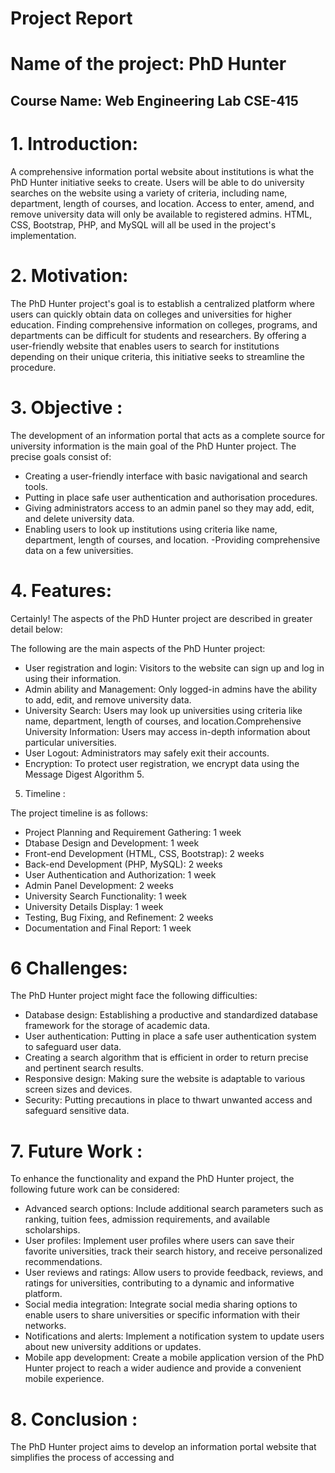 # Project Report
# Name of the project: PhD Hunter 
## Course Name: Web Engineering Lab CSE-415
# 1. Introduction: 

A comprehensive information portal website about institutions is what the PhD Hunter initiative seeks to create. Users will be able to do university searches on the website using a variety of criteria, including name, department, length of courses, and location. Access to enter, amend, and remove university data will only be available to registered admins. HTML, CSS, Bootstrap, PHP, and MySQL will all be used in the project's implementation.

# 2. Motivation: 

The PhD Hunter project's goal is to establish a centralized platform where users can quickly obtain data on colleges and universities for higher education. Finding comprehensive information on colleges, programs, and departments can be difficult for students and researchers. By offering a user-friendly website that enables users to search for institutions depending on their unique criteria, this initiative seeks to streamline the procedure.

# 3. Objective : 

The development of an information portal that acts as a complete source for university information is the main goal of the PhD Hunter project. The precise goals consist of:

- Creating a user-friendly interface with basic navigational and search tools.
- Putting in place safe user authentication and authorisation procedures.
- Giving administrators access to an admin panel so they may add, edit, and delete university data.
- Enabling users to look up institutions using criteria like name, department, length of courses, and location.
-Providing comprehensive data on a few universities.

# 4. Features:

Certainly! The aspects of the PhD Hunter project are described in greater detail below:

The following are the main aspects of the PhD Hunter project:
- User registration and login: Visitors to the website can sign up and log in using their information.
- Admin ability and Management: Only logged-in admins have the ability to add, edit, and remove university data.
- University Search: Users may look up universities using criteria like name, department, length of courses, and location.Comprehensive University Information: Users may access in-depth information about particular universities.
- User Logout: Administrators may safely exit their accounts.
- Encryption: To protect user registration, we encrypt data using the Message Digest Algorithm 5. 

 5. Timeline :

The project timeline is as follows:
 - Project Planning and Requirement Gathering: 1 week
 - Dtabase Design and Development: 1 week
 - Front-end Development (HTML, CSS, Bootstrap): 2 weeks
 - Back-end Development (PHP, MySQL): 2 weeks
 - User Authentication and Authorization: 1 week
 - Admin Panel Development: 2 weeks
 - University Search Functionality: 1 week
 - University Details Display: 1 week
 - Testing, Bug Fixing, and Refinement: 2 weeks
 - Documentation and Final Report: 1 week

# 6 Challenges:

The PhD Hunter project might face the following difficulties:
- Database design: Establishing a productive and standardized database framework for the storage of academic data.
- User authentication: Putting in place a safe user authentication system to safeguard user data.
- Creating a search algorithm that is efficient in order to return precise and pertinent search results.
- Responsive design: Making sure the website is adaptable to various screen sizes and devices.
- Security: Putting precautions in place to thwart unwanted access and safeguard sensitive data.

# 7. Future Work :
To enhance the functionality and expand the PhD Hunter project, the following future work can be considered:
- Advanced search options: Include additional search parameters such as ranking, tuition fees, admission requirements, and available scholarships.
- User profiles: Implement user profiles where users can save their favorite universities, track their search history, and receive personalized recommendations.
- User reviews and ratings: Allow users to provide feedback, reviews, and ratings for universities, contributing to a dynamic and informative platform.
- Social media integration: Integrate social media sharing options to enable users to share universities or specific information with their networks.
- Notifications and alerts: Implement a notification system to update users about new university additions or updates.
- Mobile app development: Create a mobile application version of the PhD Hunter project to reach a wider audience and provide a convenient mobile experience.

# 8. Conclusion :
The PhD Hunter project aims to develop an information portal website that simplifies the process of accessing and

